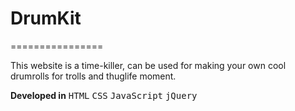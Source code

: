 
# DrumKit
================

This website is a time-killer, can be used for making your own cool drumrolls for trolls and thuglife moment.

**Developed in** <kbd>HTML</kbd> <kbd>CSS</kbd> <kbd>JavaScript</kbd> <kbd>jQuery</kbd>

